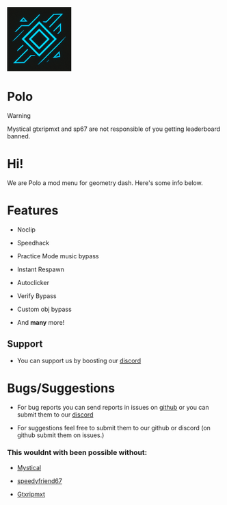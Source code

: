 <img src="logo.png" width="150" alt="the mod's logo" />

# Polo

> [!warning]
> Mystical  gtxripmxt and sp67 are not responsible of you getting leaderboard banned.

# Hi!
We are Polo a mod menu for geometry dash. Here's some info below.


# Features
* Noclip
- Speedhack
* Practice Mode music bypass
- Instant Respawn
* Autoclicker
- Verify Bypass
* Custom obj bypass
- And **many** more!

## Support
- You can support us by boosting our [discord](https://discord.gg/RaS9c7MEzc)

# Bugs/Suggestions
-  For bug reports you can send reports in issues on [github](https://github.com/Gtxripmxt/not-a-mod-menu) or you can submit them to our [discord](https://discord.gg/RaS9c7MEzc)
* For suggestions feel free to submit them to our github or discord (on github submit them on issues.)

### This wouldnt with been possible without:

- [Mystical](https://github.com/Mystical2090)
* [speedyfriend67](https://github.com/speedyfriend433)
- [Gtxripmxt](https://github.com/Gtxripmxt)
